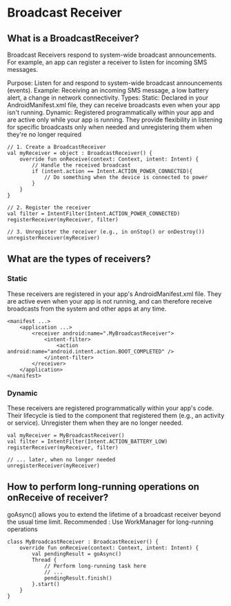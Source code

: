 # Broadcast Receiver

## What is a BroadcastReceiver?
Broadcast Receivers respond to system-wide broadcast announcements.
For example, an app can register a receiver to listen for incoming SMS messages.

Purpose: Listen for and respond to system-wide broadcast announcements (events).
Example: Receiving an incoming SMS message, a low battery alert, a change in network connectivity.
Types:
Static: Declared in your AndroidManifest.xml file, they can receive broadcasts even when your app isn't running.
Dynamic: Registered programmatically within your app and are active only while your app is running.
They provide flexibility in listening for specific broadcasts only when needed and unregistering them when they're no longer required
```
// 1. Create a BroadcastReceiver
val myReceiver = object : BroadcastReceiver() {
    override fun onReceive(context: Context, intent: Intent) {
        // Handle the received broadcast
        if (intent.action == Intent.ACTION_POWER_CONNECTED){
            // Do something when the device is connected to power
        }
    }
}

// 2. Register the receiver
val filter = IntentFilter(Intent.ACTION_POWER_CONNECTED)
registerReceiver(myReceiver, filter)

// 3. Unregister the receiver (e.g., in onStop() or onDestroy())
unregisterReceiver(myReceiver)
```

## What are the types of receivers?

### Static
These receivers are registered in your app's AndroidManifest.xml file.
They are active even when your app is not running, and can therefore receive broadcasts from the system and other apps at any time.
```
<manifest ...>
    <application ...>
        <receiver android:name=".MyBroadcastReceiver">
            <intent-filter>
                <action android:name="android.intent.action.BOOT_COMPLETED" />
            </intent-filter>
        </receiver>
    </application>
</manifest>
```

### Dynamic
These receivers are registered programmatically within your app's code.
Their lifecycle is tied to the component that registered them (e.g., an activity or service).
Unregister them when they are no longer needed.
```
val myReceiver = MyBroadcastReceiver()
val filter = IntentFilter(Intent.ACTION_BATTERY_LOW)
registerReceiver(myReceiver, filter)

// ... later, when no longer needed
unregisterReceiver(myReceiver)
```

## How to perform long-running operations on onReceive of receiver?
goAsync() allows you to extend the lifetime of a broadcast receiver beyond the usual time limit.
Recommended : Use WorkManager for long-running operations
```
class MyBroadcastReceiver : BroadcastReceiver() {
    override fun onReceive(context: Context, intent: Intent) {
        val pendingResult = goAsync() 
        Thread {
            // Perform long-running task here
            // ...
            pendingResult.finish() 
        }.start()
    }
}
```